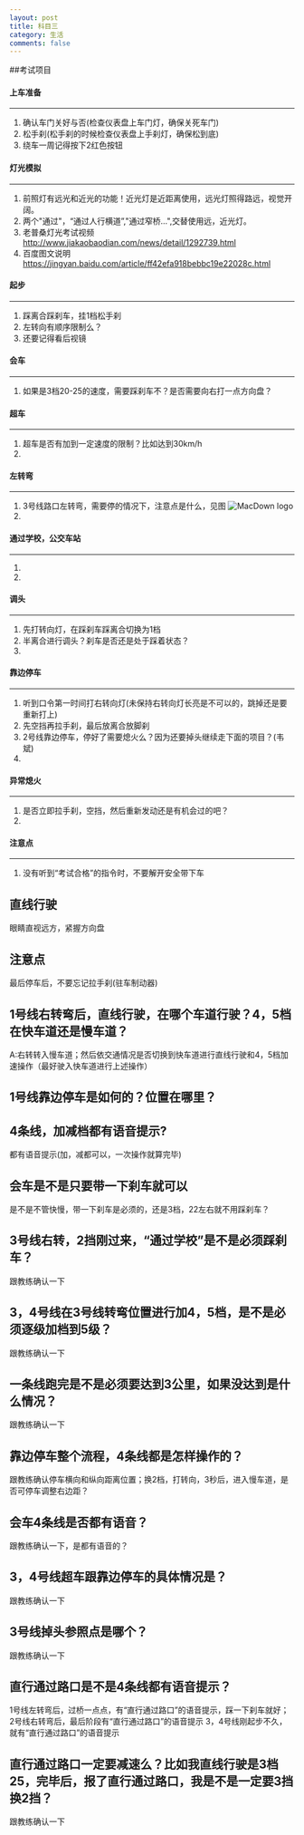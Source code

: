 ```yaml
---
layout: post
title: 科目三
category: 生活
comments: false
---
```


##考试项目

#### 上车准备
---
1. 确认车门关好与否(检查仪表盘上车门灯，确保关死车门)
2. 松手刹(松手刹的时候检查仪表盘上手刹灯，确保松到底)
3. 绕车一周记得按下2红色按钮

#### 灯光模拟
---
1. 前照灯有远光和近光的功能！近光灯是近距离使用，远光灯照得路远，视觉开阔。
2. 两个"通过"，“通过人行横道”,"通过窄桥...",交替使用远，近光灯。
3. 老普桑灯光考试视频<http://www.jiakaobaodian.com/news/detail/1292739.html>
4. 百度图文说明<https://jingyan.baidu.com/article/ff42efa918bebbc19e22028c.html>


#### 起步
---
1. 踩离合踩刹车，挂1档松手刹
2. 左转向有顺序限制么？
3. 还要记得看后视镜

#### 会车
---
1. 如果是3档20-25的速度，需要踩刹车不？是否需要向右打一点方向盘？


#### 超车
---
1. 超车是否有加到一定速度的限制？比如达到30km/h
2.

#### 左转弯
---
1.  3号线路口左转弯，需要停的情况下，注意点是什么，见图
	![MacDown logo](https://github.com/iWatching/blog/blob/gh-pages/images/round3_left.jpg?raw=true)
2.


#### 通过学校，公交车站
---
1.   
2.


#### 调头
---
1. 先打转向灯，在踩刹车踩离合切换为1档
2. 半离合进行调头？刹车是否还是处于踩着状态？
3. 

#### 靠边停车
---
1. 听到口令第一时间打右转向灯(未保持右转向灯长亮是不可以的，跳掉还是要重新打上)
2. 先空挡再拉手刹，最后放离合放脚刹
3. 2号线靠边停车，停好了需要熄火么？因为还要掉头继续走下面的项目？(韦斌)
4. 


#### 异常熄火
---
1. 是否立即拉手刹，空挡，然后重新发动还是有机会过的吧？
2. 

#### 注意点
---
1. 没有听到“考试合格”的指令时，不要解开安全带下车

## 直线行驶
眼睛直视远方，紧握方向盘

## 注意点
最后停车后，不要忘记拉手刹(驻车制动器)
 
  
## 1号线右转弯后，直线行驶，在哪个车道行驶？4，5档在快车道还是慢车道？
A:右转转入慢车道；然后依交通情况是否切换到快车道进行直线行驶和4，5档加速操作（最好驶入快车道进行上述操作）
      
## 1号线靠边停车是如何的？位置在哪里？

## 4条线，加减档都有语音提示?
都有语音提示(加，减都可以，一次操作就算完毕)

## 会车是不是只要带一下刹车就可以
是不是不管快慢，带一下刹车是必须的，还是3档，22左右就不用踩刹车？

## 3号线右转，2挡刚过来，“通过学校”是不是必须踩刹车？
跟教练确认一下

## 3，4号线在3号线转弯位置进行加4，5档，是不是必须逐级加档到5级？
跟教练确认一下

## 一条线跑完是不是必须要达到3公里，如果没达到是什么情况？
跟教练确认一下

## 靠边停车整个流程，4条线都是怎样操作的？
跟教练确认停车横向和纵向距离位置；换2档，打转向，3秒后，进入慢车道，是否可停车调整右边距？

## 会车4条线是否都有语音？
跟教练确认一下，是都有语音的？

## 3，4号线超车跟靠边停车的具体情况是？
跟教练确认一下

## 3号线掉头参照点是哪个？
跟教练确认一下

## 直行通过路口是不是4条线都有语音提示？
1号线左转弯后，过桥一点点，有“直行通过路口”的语音提示，踩一下刹车就好；
2号线右转弯后，最后阶段有“直行通过路口”的语音提示
3，4号线刚起步不久，就有“直行通过路口”的语音提示

## 直行通过路口一定要减速么？比如我直线行驶是3档25，完毕后，报了直行通过路口，我是不是一定要3挡换2挡？
跟教练确认一下
